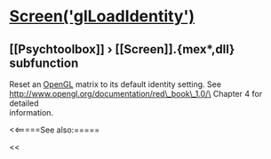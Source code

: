 # [Screen('glLoadIdentity')](Screen-glLoadIdentity) 
## [[Psychtoolbox]] &#8250; [[Screen]].{mex*,dll} subfunction


Reset an [OpenGL](OpenGL) matrix to its default identity setting. See  
<http://www.opengl.org/documentation/red\_book\_1.0/\> Chapter 4 for detailed  
information.  


<<=====See also:=====

<<
